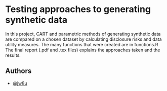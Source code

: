 
# Testing approaches to generating synthetic data

In this project, CART and parametric methods of generating
synthetic data are compared on a chosen dataset by calculating disclosure
risks and data utility measures. 
The many functions that were created are in functions.R
The final report (.pdf and .tex files) explains the approaches taken and the results. 
## Authors

- [@jw8u](https://www.github.com/jw8u)

